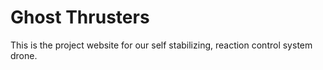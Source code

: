 # Ghost Thrusters
This is the project website for our self stabilizing, reaction control system drone.
